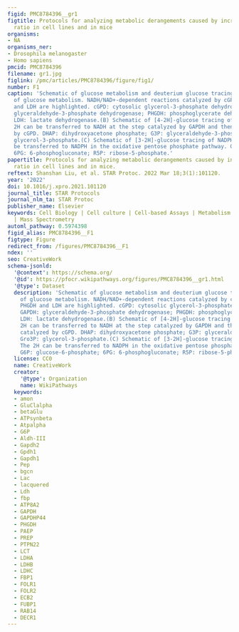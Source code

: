 ```yaml
---
figid: PMC8784396__gr1
figtitle: Protocols for analyzing metabolic derangements caused by increased NADH/NAD+
  ratio in cell lines and in mice
organisms:
- NA
organisms_ner:
- Drosophila melanogaster
- Homo sapiens
pmcid: PMC8784396
filename: gr1.jpg
figlink: /pmc/articles/PMC8784396/figure/fig1/
number: F1
caption: 'Schematic of glucose metabolism and deuterium glucose tracing(A) Schematic
  of glucose metabolism. NADH/NAD+-dependent reactions catalyzed by cGPD, GAPDH, PHGDH
  and LDH are highlighted. cGPD: cytosolic glycerol-3-phosphate dehydrogenase; GAPDH:
  glyceraldehyde-3-phosphate dehydrogenase; PHGDH: phosphoglycerate dehydrogenase.
  LDH: lactate dehydrogenase.(B) Schematic of [4-2H]-glucose tracing of NADH. The
  2H can be transferred to NADH at the step catalyzed by GAPDH and then to Gro3P catalyzed
  by cGPD. DHAP: dihydroxyacetone phosphate; G3P: glyceraldehyde-3-phosphate; Gro3P:
  glycerol-3-phosphate.(C) Schematic of [3-2H]-glucose tracing of NADPH. The 2H can
  be transferred to NADPH in the oxidative pentose phosphate pathway. G6P: glucose-6-phosphate;
  6PG: 6-phosphogluconate; R5P: ribose-5-phosphate.'
papertitle: Protocols for analyzing metabolic derangements caused by increased NADH/NAD+
  ratio in cell lines and in mice.
reftext: Shanshan Liu, et al. STAR Protoc. 2022 Mar 18;3(1):101120.
year: '2022'
doi: 10.1016/j.xpro.2021.101120
journal_title: STAR Protocols
journal_nlm_ta: STAR Protoc
publisher_name: Elsevier
keywords: Cell Biology | Cell culture | Cell-based Assays | Metabolism | Model Organisms
  | Mass Spectrometry
automl_pathway: 0.5974398
figid_alias: PMC8784396__F1
figtype: Figure
redirect_from: /figures/PMC8784396__F1
ndex: ''
seo: CreativeWork
schema-jsonld:
  '@context': https://schema.org/
  '@id': https://pfocr.wikipathways.org/figures/PMC8784396__gr1.html
  '@type': Dataset
  description: 'Schematic of glucose metabolism and deuterium glucose tracing(A) Schematic
    of glucose metabolism. NADH/NAD+-dependent reactions catalyzed by cGPD, GAPDH,
    PHGDH and LDH are highlighted. cGPD: cytosolic glycerol-3-phosphate dehydrogenase;
    GAPDH: glyceraldehyde-3-phosphate dehydrogenase; PHGDH: phosphoglycerate dehydrogenase.
    LDH: lactate dehydrogenase.(B) Schematic of [4-2H]-glucose tracing of NADH. The
    2H can be transferred to NADH at the step catalyzed by GAPDH and then to Gro3P
    catalyzed by cGPD. DHAP: dihydroxyacetone phosphate; G3P: glyceraldehyde-3-phosphate;
    Gro3P: glycerol-3-phosphate.(C) Schematic of [3-2H]-glucose tracing of NADPH.
    The 2H can be transferred to NADPH in the oxidative pentose phosphate pathway.
    G6P: glucose-6-phosphate; 6PG: 6-phosphogluconate; R5P: ribose-5-phosphate.'
  license: CC0
  name: CreativeWork
  creator:
    '@type': Organization
    name: WikiPathways
  keywords:
  - amon
  - GluClalpha
  - betaGlu
  - ATPsynbeta
  - Atpalpha
  - G6P
  - Aldh-III
  - Gapdh2
  - Gpdh1
  - Gapdh1
  - Pep
  - bgcn
  - Lac
  - lacquered
  - Ldh
  - fbp
  - ATP8A2
  - GAPDH
  - GAPDHP44
  - PHGDH
  - PAEP
  - PREP
  - PTPN22
  - LCT
  - LDHA
  - LDHB
  - LDHC
  - FBP1
  - FOLR1
  - FOLR2
  - ECB2
  - FUBP1
  - RAB14
  - DECR1
---
```

